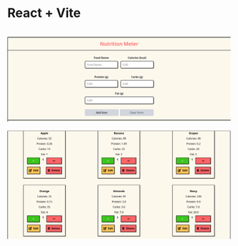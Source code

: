 # React + Vite
&nbsp; ![Project](./src/assets/Project01.png) &nbsp; ![Project](./src/assets/Project02.png)
